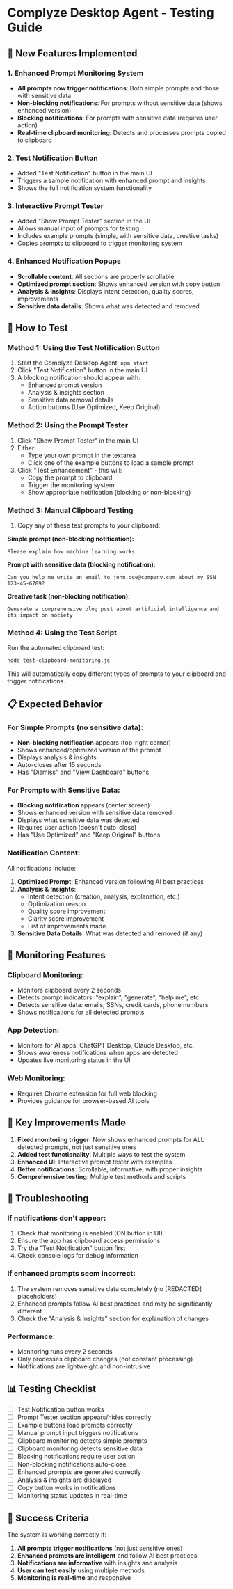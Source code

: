# Complyze Desktop Agent - Testing Guide

## 🚀 New Features Implemented

### 1. Enhanced Prompt Monitoring System
- **All prompts now trigger notifications**: Both simple prompts and those with sensitive data
- **Non-blocking notifications**: For prompts without sensitive data (shows enhanced version)
- **Blocking notifications**: For prompts with sensitive data (requires user action)
- **Real-time clipboard monitoring**: Detects and processes prompts copied to clipboard

### 2. Test Notification Button
- Added "Test Notification" button in the main UI
- Triggers a sample notification with enhanced prompt and insights
- Shows the full notification system functionality

### 3. Interactive Prompt Tester
- Added "Show Prompt Tester" section in the UI
- Allows manual input of prompts for testing
- Includes example prompts (simple, with sensitive data, creative tasks)
- Copies prompts to clipboard to trigger monitoring system

### 4. Enhanced Notification Popups
- **Scrollable content**: All sections are properly scrollable
- **Optimized prompt section**: Shows enhanced version with copy button
- **Analysis & insights**: Displays intent detection, quality scores, improvements
- **Sensitive data details**: Shows what was detected and removed

## 🧪 How to Test

### Method 1: Using the Test Notification Button
1. Start the Complyze Desktop Agent: `npm start`
2. Click "Test Notification" button in the main UI
3. A blocking notification should appear with:
   - Enhanced prompt version
   - Analysis & insights section
   - Sensitive data removal details
   - Action buttons (Use Optimized, Keep Original)

### Method 2: Using the Prompt Tester
1. Click "Show Prompt Tester" in the main UI
2. Either:
   - Type your own prompt in the textarea
   - Click one of the example buttons to load a sample prompt
3. Click "Test Enhancement" - this will:
   - Copy the prompt to clipboard
   - Trigger the monitoring system
   - Show appropriate notification (blocking or non-blocking)

### Method 3: Manual Clipboard Testing
1. Copy any of these test prompts to your clipboard:

**Simple prompt (non-blocking notification):**
```
Please explain how machine learning works
```

**Prompt with sensitive data (blocking notification):**
```
Can you help me write an email to john.doe@company.com about my SSN 123-45-6789?
```

**Creative task (non-blocking notification):**
```
Generate a comprehensive blog post about artificial intelligence and its impact on society
```

### Method 4: Using the Test Script
Run the automated clipboard test:
```bash
node test-clipboard-monitoring.js
```

This will automatically copy different types of prompts to your clipboard and trigger notifications.

## 📋 Expected Behavior

### For Simple Prompts (no sensitive data):
- **Non-blocking notification** appears (top-right corner)
- Shows enhanced/optimized version of the prompt
- Displays analysis & insights
- Auto-closes after 15 seconds
- Has "Dismiss" and "View Dashboard" buttons

### For Prompts with Sensitive Data:
- **Blocking notification** appears (center screen)
- Shows enhanced version with sensitive data removed
- Displays what sensitive data was detected
- Requires user action (doesn't auto-close)
- Has "Use Optimized" and "Keep Original" buttons

### Notification Content:
All notifications include:
1. **Optimized Prompt**: Enhanced version following AI best practices
2. **Analysis & Insights**:
   - Intent detection (creation, analysis, explanation, etc.)
   - Optimization reason
   - Quality score improvement
   - Clarity score improvement
   - List of improvements made
3. **Sensitive Data Details**: What was detected and removed (if any)

## 🔧 Monitoring Features

### Clipboard Monitoring:
- Monitors clipboard every 2 seconds
- Detects prompt indicators: "explain", "generate", "help me", etc.
- Detects sensitive data: emails, SSNs, credit cards, phone numbers
- Shows notifications for all detected prompts

### App Detection:
- Monitors for AI apps: ChatGPT Desktop, Claude Desktop, etc.
- Shows awareness notifications when apps are detected
- Updates live monitoring status in the UI

### Web Monitoring:
- Requires Chrome extension for full web blocking
- Provides guidance for browser-based AI tools

## 🎯 Key Improvements Made

1. **Fixed monitoring trigger**: Now shows enhanced prompts for ALL detected prompts, not just sensitive ones
2. **Added test functionality**: Multiple ways to test the system
3. **Enhanced UI**: Interactive prompt tester with examples
4. **Better notifications**: Scrollable, informative, with proper insights
5. **Comprehensive testing**: Multiple test methods and scripts

## 🚨 Troubleshooting

### If notifications don't appear:
1. Check that monitoring is enabled (ON button in UI)
2. Ensure the app has clipboard access permissions
3. Try the "Test Notification" button first
4. Check console logs for debug information

### If enhanced prompts seem incorrect:
1. The system removes sensitive data completely (no [REDACTED] placeholders)
2. Enhanced prompts follow AI best practices and may be significantly different
3. Check the "Analysis & Insights" section for explanation of changes

### Performance:
- Monitoring runs every 2 seconds
- Only processes clipboard changes (not constant processing)
- Notifications are lightweight and non-intrusive

## 📊 Testing Checklist

- [ ] Test Notification button works
- [ ] Prompt Tester section appears/hides correctly
- [ ] Example buttons load prompts correctly
- [ ] Manual prompt input triggers notifications
- [ ] Clipboard monitoring detects simple prompts
- [ ] Clipboard monitoring detects sensitive data
- [ ] Blocking notifications require user action
- [ ] Non-blocking notifications auto-close
- [ ] Enhanced prompts are generated correctly
- [ ] Analysis & insights are displayed
- [ ] Copy button works in notifications
- [ ] Monitoring status updates in real-time

## 🎉 Success Criteria

The system is working correctly if:
1. **All prompts trigger notifications** (not just sensitive ones)
2. **Enhanced prompts are intelligent** and follow AI best practices
3. **Notifications are informative** with insights and analysis
4. **User can test easily** using multiple methods
5. **Monitoring is real-time** and responsive 